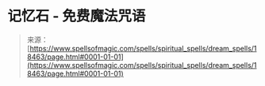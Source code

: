 <!--yml

category: 未分类

date: 2024-06-12 19:00:06

-->

# 记忆石 - 免费魔法咒语

> 来源：[https://www.spellsofmagic.com/spells/spiritual_spells/dream_spells/18463/page.html#0001-01-01](https://www.spellsofmagic.com/spells/spiritual_spells/dream_spells/18463/page.html#0001-01-01)
